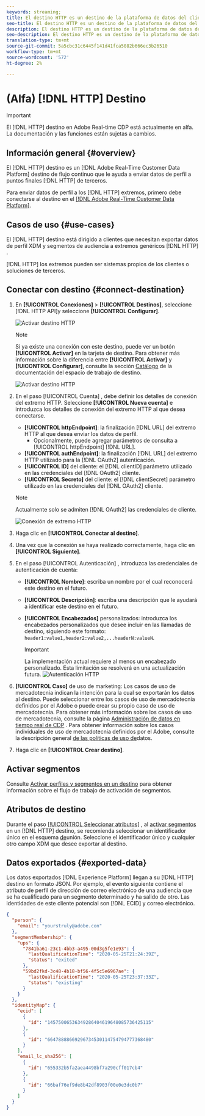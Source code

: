 ```yaml
---
keywords: streaming;
title: El destino HTTP es un destino de la plataforma de datos del cliente en tiempo real de Adobe que le ayuda a enviar datos de perfil a extremos HTTP de terceros.
seo-title: El destino HTTP es un destino de la plataforma de datos del cliente en tiempo real de Adobe que le ayuda a enviar datos de perfil a extremos HTTP de terceros.
description: El destino HTTP es un destino de la plataforma de datos del cliente en tiempo real de Adobe que le ayuda a enviar datos de perfil a extremos HTTP de terceros.
seo-description: El destino HTTP es un destino de la plataforma de datos del cliente en tiempo real de Adobe que le ayuda a enviar datos de perfil a extremos HTTP de terceros.
translation-type: tm+mt
source-git-commit: 5a5cbc31c6445f141d41fca5082b666ec3b26510
workflow-type: tm+mt
source-wordcount: '572'
ht-degree: 2%

---
```



# (Alfa) [!DNL HTTP] Destino

>[!IMPORTANT]
>
>El [!DNL HTTP] destino en Adobe Real-time CDP está actualmente en alfa. La documentación y las funciones están sujetas a cambios.

## Información general {#overview}

El [!DNL HTTP] destino es un [!DNL Adobe Real-Time Customer Data Platform] destino de flujo continuo que le ayuda a enviar datos de perfil a puntos finales [!DNL HTTP] de terceros.

Para enviar datos de perfil a los [!DNL HTTP] extremos, primero debe conectarse al destino en el [[!DNL Adobe Real-Time Customer Data Platform]](#connect-destination).

## Casos de uso {#use-cases}

El [!DNL HTTP] destino está dirigido a clientes que necesitan exportar datos de perfil XDM y segmentos de audiencia a extremos genéricos [!DNL HTTP] .

[!DNL HTTP] los extremos pueden ser sistemas propios de los clientes o soluciones de terceros.

## Conectar con destino {#connect-destination}

1. En **[!UICONTROL Conexiones]** > **[!UICONTROL Destinos]**, seleccione [!DNL HTTP API]y seleccione **[!UICONTROL Configurar]**.

   ![Activar destino HTTP](assets/activate-http-destination.png)

   >[!NOTE]
   >
   >Si ya existe una conexión con este destino, puede ver un botón **[!UICONTROL Activar]** en la tarjeta de destino. Para obtener más información sobre la diferencia entre **[!UICONTROL Activar]** y **[!UICONTROL Configurar]**, consulte la sección [Catálogo](../destinations/destinations-workspace.md#catalog) de la documentación del espacio de trabajo de destino.
   >
   >![Activar destino HTTP](assets/connect-http-destination.png)

2. En el paso [!UICONTROL Cuenta] , debe definir los detalles de conexión del extremo HTTP. Seleccione **[!UICONTROL Nueva cuenta]** e introduzca los detalles de conexión del extremo HTTP al que desea conectarse.
   * **[!UICONTROL httpEndpoint]**: la finalización [!DNL URL] del extremo HTTP al que desea enviar los datos de perfil.
      * Opcionalmente, puede agregar parámetros de consulta a [!UICONTROL httpEndpoint] [!DNL URL].
   * **[!UICONTROL authEndpoint]**: la finalización [!DNL URL] del extremo HTTP utilizado para la [!DNL OAuth2] autenticación.
   * **[!UICONTROL ID]** del cliente: el [!DNL clientID] parámetro utilizado en las credenciales del [!DNL OAuth2] cliente.
   * **[!UICONTROL Secreto]** del cliente: el [!DNL clientSecret] parámetro utilizado en las credenciales del [!DNL OAuth2] cliente.

   >[!NOTE]
   >
   >Actualmente solo se admiten [!DNL OAuth2] las credenciales de cliente.

   ![Conexión de extremo HTTP](assets/connect-http-endpoint.png)
3. Haga clic en **[!UICONTROL Conectar al destino]**.
4. Una vez que la conexión se haya realizado correctamente, haga clic en **[!UICONTROL Siguiente]**.
5. En el paso [!UICONTROL Autenticación] , introduzca las credenciales de autenticación de cuenta:
   * **[!UICONTROL Nombre]**: escriba un nombre por el cual reconocerá este destino en el futuro.
   * **[!UICONTROL Descripción]**: escriba una descripción que le ayudará a identificar este destino en el futuro.
   * **[!UICONTROL Encabezados]** personalizados: introduzca los encabezados personalizados que desee incluir en las llamadas de destino, siguiendo este formato: `header1:value1,header2:value2,...headerN:valueN`.

      >[!IMPORTANT]
      >
      >La implementación actual requiere al menos un encabezado personalizado. Esta limitación se resolverá en una actualización futura.
   ![Autenticación HTTP](assets/authentication-http-connection.png)

6. **[!UICONTROL Caso]** de uso de marketing: Los casos de uso de mercadotecnia indican la intención para la cual se exportarán los datos al destino. Puede seleccionar entre los casos de uso de mercadotecnia definidos por el Adobe o puede crear su propio caso de uso de mercadotecnia. Para obtener más información sobre los casos de uso de mercadotecnia, consulte la página [Administración de datos en tiempo real de CDP](../privacy/data-governance-overview.md#destinations) . Para obtener información sobre los casos individuales de uso de mercadotecnia definidos por el Adobe, consulte la descripción general [de las políticas de uso de](../../data-governance/policies/overview.md#core-actions)datos.
7. Haga clic en **[!UICONTROL Crear destino]**.

## Activar segmentos

Consulte [Activar perfiles y segmentos en un destino](activate-destinations.md#select-attributes) para obtener información sobre el flujo de trabajo de activación de segmentos.

## Atributos de destino

Durante el paso [[!UICONTROL Seleccionar atributos]](activate-destinations.md#select-attributes) , al [activar segmentos](activate-destinations.md) en un [!DNL HTTP] destino, se recomienda seleccionar un identificador único en el esquema [de](../../profile/home.md#profile-fragments-and-union-schemas)unión. Seleccione el identificador único y cualquier otro campo XDM que desee exportar al destino.

## Datos exportados {#exported-data}

Los datos exportados [!DNL Experience Platform] llegan a su [!DNL HTTP] destino en formato JSON. Por ejemplo, el evento siguiente contiene el atributo de perfil de dirección de correo electrónico de una audiencia que se ha cualificado para un segmento determinado y ha salido de otro. Las identidades de este cliente potencial son [!DNL ECID] y correo electrónico.

```json
{
  "person": {
    "email": "yourstruly@adobe.con"
  },
  "segmentMembership": {
    "ups": {
      "7841ba61-23c1-4bb3-a495-00d3g5fe1e93": {
        "lastQualificationTime": "2020-05-25T21:24:39Z",
        "status": "exited"
      },
      "59bd2fkd-3c48-4b18-bf56-4f5c5e6967ae": {
        "lastQualificationTime": "2020-05-25T23:37:33Z",
        "status": "existing"
      }
    }
  },
  "identityMap": {
    "ecid": [
      {
        "id": "14575006536349286404619648085736425115"
      },
      {
        "id": "66478888669296734530114754794777368480"
      }
    ],
    "email_lc_sha256": [
      {
        "id": "655332b5fa2aea4498bf7a290cff017cb4"
      },
      {
        "id": "66baf76ef9de8b42df8903f00e0e3dc0b7"
      }
    ]
  }
}
```
